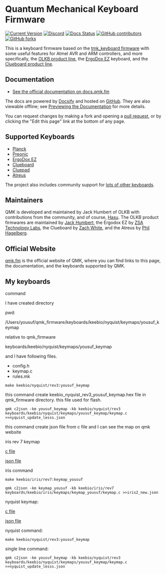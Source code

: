 # Quantum Mechanical Keyboard Firmware

[![Current Version](https://img.shields.io/github/tag/qmk/qmk_firmware.svg)](https://github.com/qmk/qmk_firmware/tags)
[![Discord](https://img.shields.io/discord/440868230475677696.svg)](https://discord.gg/Uq7gcHh)
[![Docs Status](https://img.shields.io/badge/docs-ready-orange.svg)](https://docs.qmk.fm)
[![GitHub contributors](https://img.shields.io/github/contributors/qmk/qmk_firmware.svg)](https://github.com/qmk/qmk_firmware/pulse/monthly)
[![GitHub forks](https://img.shields.io/github/forks/qmk/qmk_firmware.svg?style=social&label=Fork)](https://github.com/qmk/qmk_firmware/)

This is a keyboard firmware based on the [tmk\_keyboard firmware](https://github.com/tmk/tmk_keyboard) with some useful features for Atmel AVR and ARM controllers, and more specifically, the [OLKB product line](https://olkb.com), the [ErgoDox EZ](https://ergodox-ez.com) keyboard, and the [Clueboard product line](https://clueboard.co).

## Documentation

* [See the official documentation on docs.qmk.fm](https://docs.qmk.fm)

The docs are powered by [Docsify](https://docsify.js.org/) and hosted on [GitHub](/docs/). They are also viewable offline; see [Previewing the Documentation](https://docs.qmk.fm/#/contributing?id=previewing-the-documentation) for more details.

You can request changes by making a fork and opening a [pull request](https://github.com/qmk/qmk_firmware/pulls), or by clicking the "Edit this page" link at the bottom of any page.

## Supported Keyboards

* [Planck](/keyboards/planck/)
* [Preonic](/keyboards/preonic/)
* [ErgoDox EZ](/keyboards/ergodox_ez/)
* [Clueboard](/keyboards/clueboard/)
* [Cluepad](/keyboards/clueboard/17/)
* [Atreus](/keyboards/atreus/)

The project also includes community support for [lots of other keyboards](/keyboards/).

## Maintainers

QMK is developed and maintained by Jack Humbert of OLKB with contributions from the community, and of course, [Hasu](https://github.com/tmk). The OLKB product firmwares are maintained by [Jack Humbert](https://github.com/jackhumbert), the Ergodox EZ by [ZSA Technology Labs](https://github.com/zsa), the Clueboard by [Zach White](https://github.com/skullydazed), and the Atreus by [Phil Hagelberg](https://github.com/technomancy).

## Official Website

[qmk.fm](https://qmk.fm) is the official website of QMK, where you can find links to this page, the documentation, and the keyboards supported by QMK.


## My keyboards
 
 command   
 
 I have created directory
 
 pwd:
 
 /Users/yousuf/qmk_firmware/keyboards/keebio/nyquist/keymaps/yousuf_keymap
 
 relative to qmk_firmware
 
 keyboards/keebio/nyquist/keymaps/yousuf_keymap
 
 and I have following files.


- config.h
- keymap.c
- rules.mk



`make keebio/nyquist/rev3:yousuf_keymap`

this command create keebio_nyquist_rev3_yousuf_keymap.hex file in qmk_firmware directory.
this file used for flash.


`qmk c2json -km yousuf_keymap -kb keebio/nyquist/rev3 keyboards/keebio/nyquist/keymaps/yousuf_keymap/keymap.c >>nyquist_update_lesss.json`

this command create json file from c file and I can see the map on qmk website


iris rev 7 keymap

[c file](https://github.com/Yousuf28/qmk_firmware/blob/iris2/keyboards/keebio/iris/keymaps/keymap_yousuf/keymap.c)

[json file](https://raw.githubusercontent.com/Yousuf28/qmk_firmware/iris2/iris2_ne1w.json)

iris command

`make keebio/iris/rev7:keymap_yousuf`

`qmk c2json -km keymap_yousuf -kb keebio/iris/rev7 keyboards/keebio/iris/keymaps/keymap_yousuf/keymap.c >>iris2_new.json`

nyquist keymap:

[c file](https://github.com/Yousuf28/qmk_firmware/blob/nyq2/keyboards/keebio/nyquist/keymaps/yousuf_keymap/keymap.c)

[json file](https://raw.githubusercontent.com/Yousuf28/qmk_firmware/nyq2/nyquist_update_lesss.json)

nyquist command:

`make keebio/nyquist/rev3:yousuf_keymap`


single line command:

`qmk c2json -km yousuf_keymap -kb keebio/nyquist/rev3 keyboards/keebio/nyquist/keymaps/yousuf_keymap/keymap.c >>nyquist_update_lesss.json`

